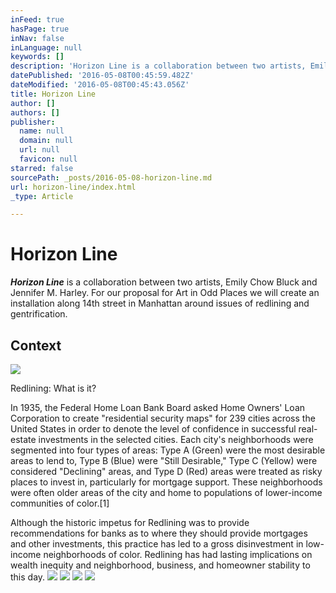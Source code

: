 ```yaml
---
inFeed: true
hasPage: true
inNav: false
inLanguage: null
keywords: []
description: 'Horizon Line is a collaboration between two artists, Emily Chow Bluck and Jennifer M. Harley. For our proposal for Art in Odd Places we will create an installation along 14th street in Manhattan around issues of redlining and gentrification.'
datePublished: '2016-05-08T00:45:59.482Z'
dateModified: '2016-05-08T00:45:43.056Z'
title: Horizon Line
author: []
authors: []
publisher:
  name: null
  domain: null
  url: null
  favicon: null
starred: false
sourcePath: _posts/2016-05-08-horizon-line.md
url: horizon-line/index.html
_type: Article

---
```

# Horizon Line

**_Horizon Line_** is a collaboration between two artists, Emily Chow Bluck and Jennifer M. Harley. For our proposal for Art in Odd Places we will create an installation along 14th street in Manhattan around issues of redlining and gentrification.

## Context
![](https://the-grid-user-content.s3-us-west-2.amazonaws.com/7747b797-a46b-4729-8599-f838884e1748.png)

Redlining: What is it?

In 1935, the Federal Home Loan Bank Board asked Home Owners' Loan Corporation to create "residential security maps" for 239 cities across the United States in order to denote the level of confidence in successful real-estate investments in the selected cities. Each city's neighborhoods were segmented into four types of areas: Type A (Green) were the most desirable areas to lend to, Type B (Blue) were "Still Desirable," Type C (Yellow) were considered "Declining" areas, and Type D (Red) areas were treated as risky places to invest in, particularly for mortgage support. These neighborhoods were often older areas of the city and home to populations of lower-income communities of color.\[1\]

Although the historic impetus for Redlining was to provide recommendations for banks as to where they should provide mortgages and other investments, this practice has led to a gross disinvestment in low-income neighborhoods of color. Redlining has had lasting implications on wealth inequity and neighborhood, business, and homeowner stability to this day.
![](https://the-grid-user-content.s3-us-west-2.amazonaws.com/11610a86-f4ef-4d16-b61e-4836e5a4631d.png)
![](https://the-grid-user-content.s3-us-west-2.amazonaws.com/356fe1ec-918f-46e2-9ba9-12951a4797ee.png)
![](https://the-grid-user-content.s3-us-west-2.amazonaws.com/5fe6c6d7-26ef-4ed7-8c9b-59bf74d53da7.png)
![](https://the-grid-user-content.s3-us-west-2.amazonaws.com/ec328ff6-a8a1-4cdc-b5af-515aa1e2cb35.jpg)